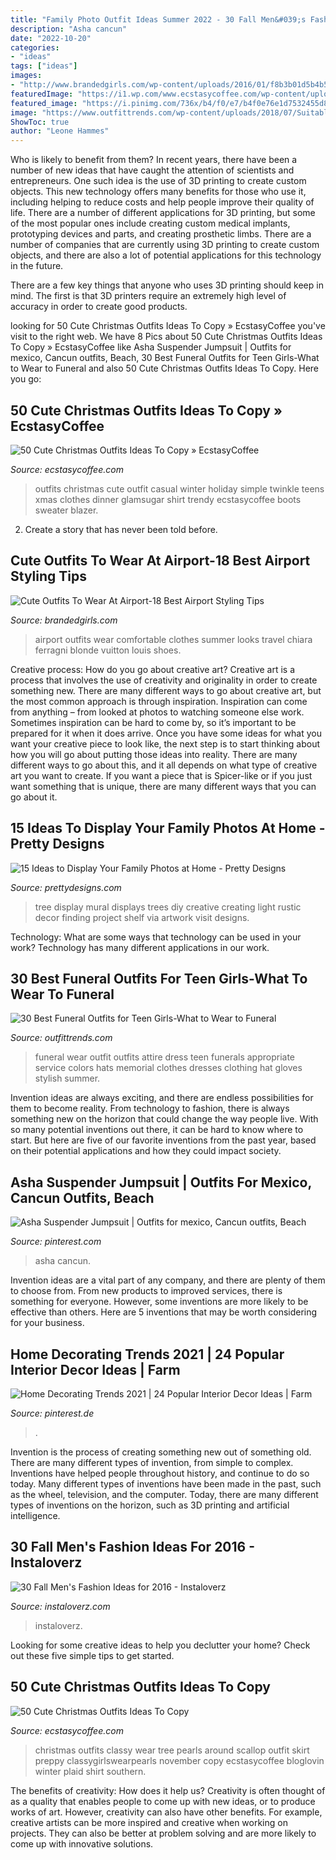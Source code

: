 ```yaml
---
title: "Family Photo Outfit Ideas Summer 2022 - 30 Fall Men&#039;s Fashion Ideas For 2016"
description: "Asha cancun"
date: "2022-10-20"
categories:
- "ideas"
tags: ["ideas"]
images:
- "http://www.brandedgirls.com/wp-content/uploads/2016/01/f8b3b01d5b4b54ca7e0b2a42fce50f27.jpg"
featuredImage: "https://i1.wp.com/www.ecstasycoffee.com/wp-content/uploads/2016/10/Cute-Christmas-outfits-5.jpg?resize=467%2C700"
featured_image: "https://i.pinimg.com/736x/b4/f0/e7/b4f0e76e1d7532455d87c9e764eceb0a.jpg"
image: "https://www.outfittrends.com/wp-content/uploads/2018/07/Suitable-Jewelry.jpg"
ShowToc: true
author: "Leone Hammes"
---
```



Who is likely to benefit from them?
In recent years, there have been a number of new ideas that have caught the attention of scientists and entrepreneurs. One such idea is the use of 3D printing to create custom objects. This new technology offers many benefits for those who use it, including helping to reduce costs and help people improve their quality of life.
There are a number of different applications for 3D printing, but some of the most popular ones include creating custom medical implants, prototyping devices and parts, and creating prosthetic limbs. There are a number of companies that are currently using 3D printing to create custom objects, and there are also a lot of potential applications for this technology in the future.

There are a few key things that anyone who uses 3D printing should keep in mind. The first is that 3D printers require an extremely high level of accuracy in order to create good products.

	

		
looking for 50 Cute Christmas Outfits Ideas To Copy » EcstasyCoffee you've visit to the right web. We have 8 Pics about 50 Cute Christmas Outfits Ideas To Copy » EcstasyCoffee like Asha Suspender Jumpsuit | Outfits for mexico, Cancun outfits, Beach, 30 Best Funeral Outfits for Teen Girls-What to Wear to Funeral and also 50 Cute Christmas Outfits Ideas To Copy. Here you go:
		
    
## 50 Cute Christmas Outfits Ideas To Copy » EcstasyCoffee

<img loading=lazy src="https://i1.wp.com/www.ecstasycoffee.com/wp-content/uploads/2016/10/Cute-Christmas-outfits-5.jpg?resize=467%2C700" onerror="this.onerror=null;this.src='https://tse4.mm.bing.net/th?id=OIP.5UUlrQWTJHXcDGPUiyKnkAHaLG&amp;pid=15.1';" alt="50 Cute Christmas Outfits Ideas To Copy » EcstasyCoffee">

_Source: ecstasycoffee.com_

>outfits christmas cute outfit casual winter holiday simple twinkle teens xmas clothes dinner glamsugar shirt trendy ecstasycoffee boots sweater blazer. 

	

2. Create a story that has never been told before.

    
## Cute Outfits To Wear At Airport-18 Best Airport Styling Tips

<img loading=lazy src="http://www.brandedgirls.com/wp-content/uploads/2016/01/f8b3b01d5b4b54ca7e0b2a42fce50f27.jpg" onerror="this.onerror=null;this.src='https://tse2.mm.bing.net/th?id=OIP.4P_pdJzAqka7jIUt1eJFMQHaHh&amp;pid=15.1';" alt="Cute Outfits To Wear At Airport-18 Best Airport Styling Tips">

_Source: brandedgirls.com_

>airport outfits wear comfortable clothes summer looks travel chiara ferragni blonde vuitton louis shoes. 

	

Creative process: How do you go about creative art?
Creative art is a process that involves the use of creativity and originality in order to create something new. There are many different ways to go about creative art, but the most common approach is through inspiration. Inspiration can come from anything – from looked at photos to watching someone else work. Sometimes inspiration can be hard to come by, so it’s important to be prepared for it when it does arrive. Once you have some ideas for what you want your creative piece to look like, the next step is to start thinking about how you will go about putting those ideas into reality. There are many different ways to go about this, and it all depends on what type of creative art you want to create. If you want a piece that is Spicer-like or if you just want something that is unique, there are many different ways that you can go about it.

    
## 15 Ideas To Display Your Family Photos At Home - Pretty Designs

<img loading=lazy src="http://www.prettydesigns.com/wp-content/uploads/2015/07/15-ideas-to-display-your-family-photos-at-home14.jpg" onerror="this.onerror=null;this.src='https://tse3.mm.bing.net/th?id=OIP.C_yJj4vTpWg2xzF4L5quXwHaKX&amp;pid=15.1';" alt="15 Ideas to Display Your Family Photos at Home - Pretty Designs">

_Source: prettydesigns.com_

>tree display mural displays trees diy creative creating light rustic decor finding project shelf via artwork visit designs. 

	

Technology: What are some ways that technology can be used in your work?
Technology has many different applications in our work.

    
## 30 Best Funeral Outfits For Teen Girls-What To Wear To Funeral

<img loading=lazy src="https://www.outfittrends.com/wp-content/uploads/2018/07/Suitable-Jewelry.jpg" onerror="this.onerror=null;this.src='https://tse2.mm.bing.net/th?id=OIP.pr_GDlniWEnHOBOVBfJnkwHaHa&amp;pid=15.1';" alt="30 Best Funeral Outfits for Teen Girls-What to Wear to Funeral">

_Source: outfittrends.com_

>funeral wear outfit outfits attire dress teen funerals appropriate service colors hats memorial clothes dresses clothing hat gloves stylish summer. 

	

Invention ideas are always exciting, and there are endless possibilities for them to become reality. From technology to fashion, there is always something new on the horizon that could change the way people live. With so many potential inventions out there, it can be hard to know where to start. But here are five of our favorite inventions from the past year, based on their potential applications and how they could impact society.

    
## Asha Suspender Jumpsuit | Outfits For Mexico, Cancun Outfits, Beach

<img loading=lazy src="https://i.pinimg.com/originals/1f/70/a7/1f70a7781e3be1a5e4cab3c0112e7cbb.jpg" onerror="this.onerror=null;this.src='https://tse1.mm.bing.net/th?id=OIP.6Rzc7XnEnTFcZ4g9FGX1BQHaLH&amp;pid=15.1';" alt="Asha Suspender Jumpsuit | Outfits for mexico, Cancun outfits, Beach">

_Source: pinterest.com_

>asha cancun. 

	

Invention ideas are a vital part of any company, and there are plenty of them to choose from. From new products to improved services, there is something for everyone. However, some inventions are more likely to be effective than others. Here are 5 inventions that may be worth considering for your business.

    
## Home Decorating Trends 2021 | 24 Popular Interior Decor Ideas | Farm

<img loading=lazy src="https://i.pinimg.com/736x/b4/f0/e7/b4f0e76e1d7532455d87c9e764eceb0a.jpg" onerror="this.onerror=null;this.src='https://tse3.mm.bing.net/th?id=OIP.fRuxgh09h0LS1VfhVl4OCgHaJ3&amp;pid=15.1';" alt="Home Decorating Trends 2021 | 24 Popular Interior Decor Ideas | Farm">

_Source: pinterest.de_

>. 

	

Invention is the process of creating something new out of something old. There are many different types of invention, from simple to complex. Inventions have helped people throughout history, and continue to do so today. Many different types of inventions have been made in the past, such as the wheel, television, and the computer. Today, there are many different types of inventions on the horizon, such as 3D printing and artificial intelligence.

    
## 30 Fall Men&#039;s Fashion Ideas For 2016 - Instaloverz

<img loading=lazy src="https://instaloverz.com/wp-content/uploads/2016/07/18-mens-fashion-fall.jpg" onerror="this.onerror=null;this.src='https://tse2.mm.bing.net/th?id=OIP.RfNpWzuc1WKzVpuuo_KjyQHaLE&amp;pid=15.1';" alt="30 Fall Men&#039;s Fashion Ideas for 2016 - Instaloverz">

_Source: instaloverz.com_

>instaloverz. 

	

Looking for some creative ideas to help you declutter your home? Check out these five simple tips to get started.

    
## 50 Cute Christmas Outfits Ideas To Copy

<img loading=lazy src="https://i0.wp.com/www.ecstasycoffee.com/wp-content/uploads/2016/10/Christmas-Outfit-Ideas-20.jpg?resize=564%2C781&amp;ssl=1" onerror="this.onerror=null;this.src='https://tse3.mm.bing.net/th?id=OIP.Xj7ETrYbq0veTLtvYjYFAAHaKQ&amp;pid=15.1';" alt="50 Cute Christmas Outfits Ideas To Copy">

_Source: ecstasycoffee.com_

>christmas outfits classy wear tree pearls around scallop outfit skirt preppy classygirlswearpearls november copy ecstasycoffee bloglovin winter plaid shirt southern. 

	

The benefits of creativity: How does it help us?
Creativity is often thought of as a quality that enables people to come up with new ideas, or to produce works of art. However, creativity can also have other benefits. For example, creative artists can be more inspired and creative when working on projects. They can also be better at problem solving and are more likely to come up with innovative solutions.

